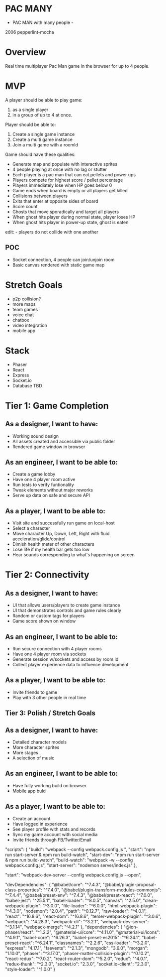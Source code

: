 # PAC MANY

- PAC MAN with many people -

2006 pepperlint-mocha

# Overview

Real time multiplayer Pac Man game in the browser for up to 4 people.

# MVP

A player should be able to play game:

1. as a single player
2. in a group of up to 4 at once.

Player should be able to:

1. Create a single game instance
2. Create a multi game instance
3. Join a multi game with a roomId

Game should have these qualities:

- Generate map and populate with interactive sprites
- 4 people playing at once with no lag or stutter
- Each player is a pac man that can eat pellets and power ups
- Players compete for highest score / pellet percentage
- Players immediately lose when HP goes below 0
- Game ends when board is empty or all players get killed
- Collisions between players
- Exits that enter at opposite sides of board
- Score count
- Ghosts that move sporadically and target all players
- When ghost hits player during normal state, player loses HP
- When ghost hits player in power-up state, ghost is eaten

edit: - players do not collide with one another

## POC

- Socket connection, 4 people can join/unjoin room
- Basic canvas rendered with static game map

# Stretch Goals

- p2p collision?
- more maps
- team games
- voice chat
- chatbox
- video integration
- mobile app

# Stack

- Phaser
- React
- Express
- Socket.io
- Database TBD

# Tier 1: Game Completion

## As a designer, I want to have:

- Working sound design
- All assets created and accessible via public folder
- Rendered game window in browser

## As an engineer, I want to be able to:

- Create a game lobby
- Have one 4 player room active
- Run tests to verify funtionality
- Tweak elements without major reworks
- Serve up data on safe and secure API

## As a player, I want to be able to:

- Visit site and successfully run game on local-host
- Select a character
- Move character Up, Down, Left, Right with fluid acceleration/glide/control
- Dimish health meter of other characters
- Lose life if my health bar gets too low
- Hear sounds corresponding to what's happening on screen

# Tier 2: Connectivity

## As a designer, I want to have:

- UI that allows users/players to create game instance
- UI that demonstrates controls and game rules clearly
- Random or custom tags for players
- Game score shown on window

## As an engineer, I want to be able to:

- Run secure connection with 4 player rooms
- Have one 4 player room via sockets
- Generate session w/sockets and access by room Id
- Collect player experience data to influence development

## As a player, I want to be able to:

- Invite friends to game
- Play with 3 other people in real time

## Tier 3: Polish / Stretch Goals

## As a designer, I want to have:

- Detailed character models
- More character sprites
- More stages
- A selection of music

## As an engineer, I want to be able to:

- Have fully working build on browser
- Mobile app buld

## As a player, I want to be able to:

- Create an account
- Have logged in experience
- See player profile with stats and records
- Sync my game account with social media
- Invite friends through FB/Twitter/Email

"scripts": {
"build": "webpack --config webpack.config.js ",
"start": "npm run start-server & npm run build-watch",
"start-dev": "npm run start-server & npm run build-watch",
"build-watch": "webpack -w --config webpack.config.js",
"start-server": "nodemon server/index.js"
},

"start": "webpack-dev-server --config webpack.config.js --open",

"devDependencies": {
"@babel/core": "^7.4.3",
"@babel/plugin-proposal-class-properties": "^7.4.0",
"@babel/plugin-transform-modules-commonjs": "^7.4.4",
"@babel/preset-env": "^7.4.3",
"@babel/preset-react": "^7.0.0",
"babel-jest": "^25.5.1",
"babel-loader": "^8.0.5",
"canvas": "^2.5.0",
"clean-webpack-plugin": "^3.0.0",
"file-loader": "^6.0.0",
"html-webpack-plugin": "^4.3.0",
"nodemon": "2.0.4",
"path": "^0.12.7",
"raw-loader": "^4.0.1",
"react": "^16.8.6",
"react-dom": "^16.8.6",
"terser-webpack-plugin": "^3.0.6",
"webpack": "^4.28.3",
"webpack-cli": "^3.2.1",
"webpack-dev-server": "^3.1.14",
"webpack-merge": "^4.2.1"
},
"dependencies": {
"@ion-phaser/react": "^1.2.2",
"@material-ui/core": "^4.11.0",
"@material-ui/icons": "^4.9.1",
"babel-core": "^6.26.3",
"babel-preset-es2015": "^6.24.1",
"babel-preset-react": "^6.24.1",
"classnames": "^2.2.6",
"css-loader": "^3.2.0",
"express": "4.17.1",
"fsevents": "^2.1.3",
"mongodb": "3.6.0",
"morgan": "1.10.0",
"phaser": "^3.17.0",
"phaser-matter-collision-plugin": "^0.10.2",
"react-redux": "^7.0.2",
"react-router-dom": "^5.2.0",
"redux": "^4.0.1",
"redux-thunk": "^2.3.0",
"socket.io": "2.3.0",
"socket.io-client": "2.3.0",
"style-loader": "^1.0.0"
}
